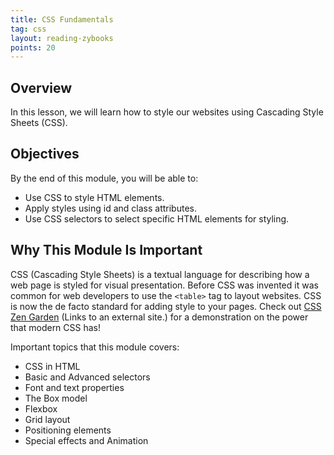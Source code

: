 ```yaml
---
title: CSS Fundamentals
tag: css
layout: reading-zybooks
points: 20
---
```


## Overview

In this lesson, we will learn how to style our websites using Cascading Style Sheets (CSS).

## Objectives

By the end of this module, you will be able to:

- Use CSS to style HTML elements.
- Apply styles using id and class attributes.
- Use CSS selectors to select specific HTML elements for styling.

## Why This Module Is Important

CSS (Cascading Style Sheets) is a textual language for describing how a web page is styled for
visual presentation. Before CSS was invented it was common for web developers to use the `<table>`
tag to layout websites. CSS is now the de facto standard for adding style to your pages. Check out
[CSS Zen Garden](http://www.csszengarden.com/) (Links to an external site.) for a demonstration on
the power that modern CSS has!

Important topics that this module covers:

- CSS in HTML
- Basic and Advanced selectors
- Font and text properties
- The Box model 
- Flexbox 
- Grid layout
- Positioning elements
- Special effects and Animation

